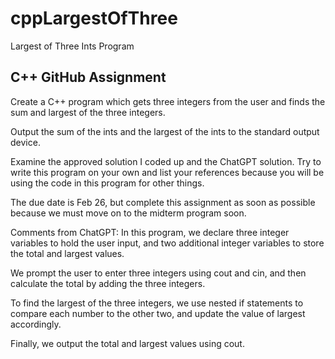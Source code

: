 # cppLargestOfThree
Largest of Three Ints Program
## C++ GitHub Assignment

Create a C++ program which gets three integers from the user and finds the sum and largest of the three integers.

Output the sum of the ints and the largest of the ints to the standard output device.

Examine the approved solution I coded up and the ChatGPT solution. Try to write this program on your own and list your references because 
you will be using the code in this program for other things.

The due date is Feb 26, but complete this assignment as soon as possible because we must move on to the midterm program soon.

Comments from ChatGPT:
In this program, we declare three integer variables to hold the user input, and two additional integer variables to store the total and largest values.

We prompt the user to enter three integers using cout and cin, and then calculate the total by adding the three integers.

To find the largest of the three integers, we use nested if statements to compare each number to the other two, and update the value of largest accordingly.

Finally, we output the total and largest values using cout.
